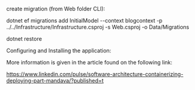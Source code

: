 create migration (from Web folder CLI):

dotnet ef migrations add InitialModel --context blogcontext -p ../../Infrastructure/Infrastructure.csproj -s Web.csproj -o Data/Migrations

dotnet restore

Configuring and Installing the application:

More information is given in the article found on the following link:

https://www.linkedin.com/pulse/software-architecture-containerizing-deploying-part-mandava/?published=t
